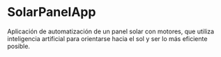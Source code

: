 # SolarPanelApp
Aplicación de automatización de un panel solar con motores, que utiliza inteligencia artificial para orientarse hacia el sol y ser lo más eficiente posible.
